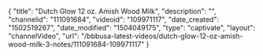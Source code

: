 {
    "title": "Dutch Glow 12 oz. Amish Wood Milk",
    "description": "",
    "channelid": "111091684",
    "videoid": "109971117",
    "date_created": "1502519267",
    "date_modified": "1504049175",
    "type": "captivate",
    "layout": "channelVideo",
    "url": "\/bbbusa-latest-videos\/dutch-glow-12-oz-amish-wood-milk-3-notes\/111091684-109971117"
}